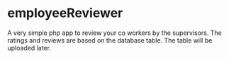 # employeeReviewer
A very simple php app to review your co workers by the supervisors.
The ratings and reviews are based on the database table.
The table will be uploaded later.
